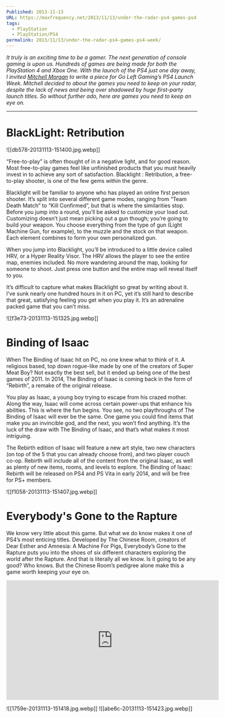 ```yaml
---
Published: 2013-11-13
URL: https://maxfrequency.net/2013/11/13/under-the-radar-ps4-games-ps4-week/
tags:
  - PlayStation
  - PlayStation/PS4
permalink: 2013/11/13/under-the-radar-ps4-games-ps4-week/
---
```

*It truly is an exciting time to be a gamer. The next generation of console gaming is upon us. Hundreds of games are being made for both the PlayStation 4 and Xbox One. With the launch of the PS4 just one day away, I invited [Mitchell Morgan](https://twitter.com/mdawg2438) to write a piece for Go Left Gaming’s PS4 Launch Week. Mitchell decided to about the games you need to keep on your radar, despite the lack of news and being over shadowed by huge first-party launch titles. So without further ado, here are games you need to keep an eye on.*

---
# BlackLight: Retribution

![[db578-20131113-151400.jpg.webp]]

“Free-to-play” is often thought of in a negative light, and for good reason. Most free-to-play games feel like unfinished products that you must heavily invest in to achieve any sort of satisfaction. Blacklight : Retribution, a free-to-play shooter, is one of the few gems within the genre.

Blacklight will be familiar to anyone who has played an online first person shooter. It’s split into several different game modes, ranging from “Team Death Match” to “Kill Confirmed”, but that is where the similarities stop. Before you jump into a round, you’ll be asked to customize your load out. Customizing doesn’t just mean picking out a gun though; you’re going to build your weapon. You choose everything from the type of gun (Light Machine Gun, for example), to the muzzle and the stock on that weapon. Each element combines to form your own personalized gun.

When you jump into Blacklight, you’ll be introduced to a little device called HRV, or a Hyper Reality Visor. The HRV allows the player to see the entire map, enemies included. No more wandering around the map, looking for someone to shoot. Just press one button and the entire map will reveal itself to you.

It’s difficult to capture what makes Blacklight so great by writing about it. I’ve sunk nearly one hundred hours in it on PC, yet it’s still hard to describe that great, satisfying feeling you get when you play it. It’s an adrenaline packed game that you can’t miss.

![[f3e73-20131113-151325.jpg.webp]]

# Binding of Isaac

When The Binding of Isaac hit on PC, no one knew what to think of it. A religious based, top down rogue-like made by one of the creators of Super Meat Boy? Not exactly the best sell, but it ended up being one of the best games of 2011. In 2014, The Binding of Isaac is coming back in the form of “Rebirth”, a remake of the original release.

You play as Isaac, a young boy trying to escape from his crazed mother. Along the way, Isaac will come across certain power-ups that enhance his abilities. This is where the fun begins. You see, no two playthroughs of The Binding of Isaac will ever be the same. One game you could find items that make you an invincible god, and the next, you won’t find anything. It’s the luck of the draw with The Binding of Isaac, and that’s what makes it most intriguing.

The Rebirth edition of Isaac will feature a new art style, two new characters (on top of the 5 that you can already choose from), and two player couch co-op. Rebirth will include all of the content from the original Isaac, as well as plenty of new items, rooms, and levels to explore. The Binding of Isaac: Rebirth will be released on PS4 and PS Vita in early 2014, and will be free for PS+ members.

![[f1058-20131113-151407.jpg.webp]]

# Everybody's Gone to the Rapture

We know very little about this game. But what we do know makes it one of PS4’s most enticing titles. Developed by The Chinese Room, creators of Dear Esther and Amnesia: A Machine For Pigs, Everybody’s Gone to the Rapture puts you into the shoes of six different characters exploring the world after the Rapture. And that is literally all we know. Is it going to be any good? Who knows. But the Chinese Room’s pedigree alone make this a game worth keeping your eye on.

<div class=iframe-container>
<iframe width="560" height="315" src="https://www.youtube-nocookie.com/embed/f3PG7k6vyyY?si=LIeiySADlR12j72S" title="YouTube video player" frameborder="0" allow="accelerometer; autoplay; clipboard-write; encrypted-media; gyroscope; picture-in-picture; web-share" allowfullscreen></iframe>
</div>

![[1759e-20131113-151418.jpg.webp]]
![[abe6c-20131113-151423.jpg.webp]]

